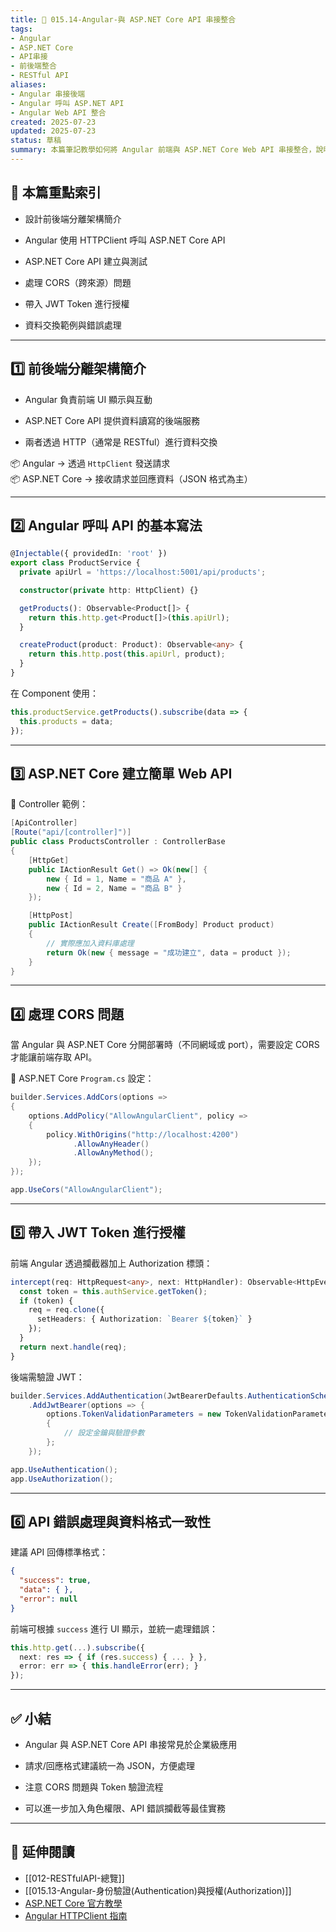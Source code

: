 ```yaml
---
title: 🔗 015.14-Angular-與 ASP.NET Core API 串接整合  
tags:
- Angular 
- ASP.NET Core 
- API串接
- 前後端整合
- RESTful API  
aliases:
- Angular 串接後端
- Angular 呼叫 ASP.NET API  
- Angular Web API 整合  
created: 2025-07-23  
updated: 2025-07-23  
status: 草稿  
summary: 本篇筆記教學如何將 Angular 前端與 ASP.NET Core Web API 串接整合，說明 HTTP Client 使用方式、CORS 設定、Token 授權處理、API 錯誤處理與資料交換流程，建立前後端完整溝通機制。
---
```


## 📘 本篇重點索引

- 設計前後端分離架構簡介

- Angular 使用 HTTPClient 呼叫 ASP.NET Core API

- ASP.NET Core API 建立與測試

- 處理 CORS（跨來源）問題

- 帶入 JWT Token 進行授權

- 資料交換範例與錯誤處理

---

## 1️⃣ 前後端分離架構簡介

- Angular 負責前端 UI 顯示與互動

- ASP.NET Core API 提供資料讀寫的後端服務

- 兩者透過 HTTP（通常是 RESTful）進行資料交換

📦 Angular → 透過 `HttpClient` 發送請求  
📦 ASP.NET Core → 接收請求並回應資料（JSON 格式為主）

---
## 2️⃣ Angular 呼叫 API 的基本寫法

```typescript
@Injectable({ providedIn: 'root' })
export class ProductService {
  private apiUrl = 'https://localhost:5001/api/products';

  constructor(private http: HttpClient) {}

  getProducts(): Observable<Product[]> {
    return this.http.get<Product[]>(this.apiUrl);
  }

  createProduct(product: Product): Observable<any> {
    return this.http.post(this.apiUrl, product);
  }
}
```

在 Component 使用：

```typescript
this.productService.getProducts().subscribe(data => {
  this.products = data;
});
```

---
## 3️⃣ ASP.NET Core 建立簡單 Web API

📁 Controller 範例：

```csharp
[ApiController]
[Route("api/[controller]")]
public class ProductsController : ControllerBase
{
    [HttpGet]
    public IActionResult Get() => Ok(new[] {
        new { Id = 1, Name = "商品 A" },
        new { Id = 2, Name = "商品 B" }
    });

    [HttpPost]
    public IActionResult Create([FromBody] Product product)
    {
        // 實際應加入資料庫處理
        return Ok(new { message = "成功建立", data = product });
    }
}
```

---
## 4️⃣ 處理 CORS 問題

當 Angular 與 ASP.NET Core 分開部署時（不同網域或 port），需要設定 CORS 才能讓前端存取 API。

📁 ASP.NET Core `Program.cs` 設定：

```csharp
builder.Services.AddCors(options =>
{
    options.AddPolicy("AllowAngularClient", policy =>
    {
        policy.WithOrigins("http://localhost:4200")
              .AllowAnyHeader()
              .AllowAnyMethod();
    });
});

app.UseCors("AllowAngularClient");
```

---
## 5️⃣ 帶入 JWT Token 進行授權

前端 Angular 透過攔截器加上 Authorization 標頭：

```typescript
intercept(req: HttpRequest<any>, next: HttpHandler): Observable<HttpEvent<any>> {
  const token = this.authService.getToken();
  if (token) {
    req = req.clone({
      setHeaders: { Authorization: `Bearer ${token}` }
    });
  }
  return next.handle(req);
}
```

後端需驗證 JWT：

```csharp
builder.Services.AddAuthentication(JwtBearerDefaults.AuthenticationScheme)
    .AddJwtBearer(options => {
        options.TokenValidationParameters = new TokenValidationParameters
        {
            // 設定金鑰與驗證參數
        };
    });

app.UseAuthentication();
app.UseAuthorization();
```

---
## 6️⃣ API 錯誤處理與資料格式一致性

建議 API 回傳標準格式：

```json
{
  "success": true,
  "data": { },
  "error": null
}
```

前端可根據 `success` 進行 UI 顯示，並統一處理錯誤：

```typescript
this.http.get(...).subscribe({
  next: res => { if (res.success) { ... } },
  error: err => { this.handleError(err); }
});
```

---
## ✅ 小結

- Angular 與 ASP.NET Core API 串接常見於企業級應用

- 請求/回應格式建議統一為 JSON，方便處理

- 注意 CORS 問題與 Token 驗證流程

- 可以進一步加入角色權限、API 錯誤攔截等最佳實務

---
## 🔗 延伸閱讀

- [[012-RESTfulAPI-總覽]]
- [[015.13-Angular-身份驗證(Authentication)與授權(Authorization)]]
- [ ASP.NET Core 官方教學](https://learn.microsoft.com/zh-tw/aspnet/core/web-api/?view=aspnetcore-9.0)
- [Angular HTTPClient 指南](https://v17.angular.io/guide/understanding-communicating-with-http)
